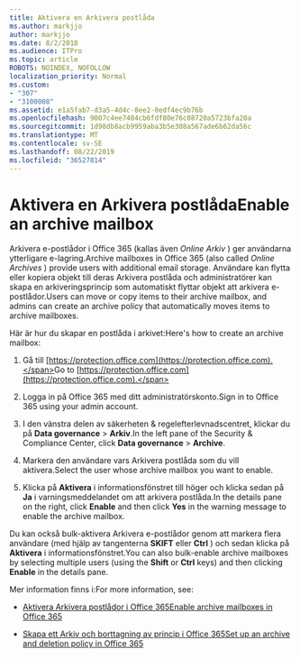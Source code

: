 ```yaml
---
title: Aktivera en Arkivera postlåda
ms.author: markjjo
author: markjjo
ms.date: 8/2/2018
ms.audience: ITPro
ms.topic: article
ROBOTS: NOINDEX, NOFOLLOW
localization_priority: Normal
ms.custom:
- "307"
- "3100008"
ms.assetid: e1a5fab7-d3a5-4d4c-8ee2-0edf4ec9b76b
ms.openlocfilehash: 9007c4ee7484cb6fdf80e76c08720a5723bfa20a
ms.sourcegitcommit: 1d98db8acb9959aba3b5e308a567ade6b62da56c
ms.translationtype: MT
ms.contentlocale: sv-SE
ms.lasthandoff: 08/22/2019
ms.locfileid: "36527814"
---
```

# <a name="enable-an-archive-mailbox"></a><span data-ttu-id="e06f3-102">Aktivera en Arkivera postlåda</span><span class="sxs-lookup"><span data-stu-id="e06f3-102">Enable an archive mailbox</span></span>

<span data-ttu-id="e06f3-103">Arkivera e-postlådor i Office 365 (kallas även *Online Arkiv* ) ger användarna ytterligare e-lagring.</span><span class="sxs-lookup"><span data-stu-id="e06f3-103">Archive mailboxes in Office 365 (also called  *Online Archives*  ) provide users with additional email storage.</span></span> <span data-ttu-id="e06f3-104">Användare kan flytta eller kopiera objekt till deras Arkivera postlåda och administratörer kan skapa en arkiveringsprincip som automatiskt flyttar objekt att arkivera e-postlådor.</span><span class="sxs-lookup"><span data-stu-id="e06f3-104">Users can move or copy items to their archive mailbox, and admins can create an archive policy that automatically moves items to archive mailboxes.</span></span>
  
<span data-ttu-id="e06f3-105">Här är hur du skapar en postlåda i arkivet:</span><span class="sxs-lookup"><span data-stu-id="e06f3-105">Here's how to create an archive mailbox:</span></span>
  
1. <span data-ttu-id="e06f3-106">Gå till [https://protection.office.com](https://protection.office.com).</span><span class="sxs-lookup"><span data-stu-id="e06f3-106">Go to [https://protection.office.com](https://protection.office.com).</span></span>

2. <span data-ttu-id="e06f3-107">Logga in på Office 365 med ditt administratörskonto.</span><span class="sxs-lookup"><span data-stu-id="e06f3-107">Sign in to Office 365 using your admin account.</span></span>

3. <span data-ttu-id="e06f3-108">I den vänstra delen av säkerheten &amp; regelefterlevnadscentret, klickar du på **Data governance** \> **Arkiv**.</span><span class="sxs-lookup"><span data-stu-id="e06f3-108">In the left pane of the Security &amp; Compliance Center, click **Data governance** \> **Archive**.</span></span>

4. <span data-ttu-id="e06f3-109">Markera den användare vars Arkivera postlåda som du vill aktivera.</span><span class="sxs-lookup"><span data-stu-id="e06f3-109">Select the user whose archive mailbox you want to enable.</span></span>

5. <span data-ttu-id="e06f3-110">Klicka på **Aktivera** i informationsfönstret till höger och klicka sedan på **Ja** i varningsmeddelandet om att arkivera postlåda.</span><span class="sxs-lookup"><span data-stu-id="e06f3-110">In the details pane on the right, click **Enable** and then click **Yes** in the warning message to enable the archive mailbox.</span></span>

<span data-ttu-id="e06f3-111">Du kan också bulk-aktivera Arkivera e-postlådor genom att markera flera användare (med hjälp av tangenterna **SKIFT** eller **Ctrl** ) och sedan klicka på **Aktivera** i informationsfönstret.</span><span class="sxs-lookup"><span data-stu-id="e06f3-111">You can also bulk-enable archive mailboxes by selecting multiple users (using the **Shift** or **Ctrl** keys) and then clicking **Enable** in the details pane.</span></span>
  
<span data-ttu-id="e06f3-112">Mer information finns i:</span><span class="sxs-lookup"><span data-stu-id="e06f3-112">For more information, see:</span></span>
  
- [<span data-ttu-id="e06f3-113">Aktivera Arkivera postlådor i Office 365</span><span class="sxs-lookup"><span data-stu-id="e06f3-113">Enable archive mailboxes in Office 365</span></span>](https://support.office.com/article/enable-archive-mailboxes-in-the-office-365-security-compliance-center-268a109e-7843-405b-bb3d-b9393b2342ce)

- [<span data-ttu-id="e06f3-114">Skapa ett Arkiv och borttagning av princip i Office 365</span><span class="sxs-lookup"><span data-stu-id="e06f3-114">Set up an archive and deletion policy in Office 365</span></span>](https://support.office.com/article/Set-up-an-archive-and-deletion-policy-for-mailboxes-in-your-Office-365-organization-ec3587e4-7b4a-40fb-8fb8-8aa05aeae2ce)
